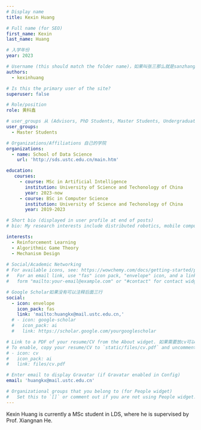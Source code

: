 ```yaml
---
# Display name
title: Kexin Huang

# Full name (for SEO)
first_name: Kexin
last_name: Huang

# 入学年份
year: 2023

# Username (this should match the folder name)，如果叫张三那么就是sanzhang
authors:
  - kexinhuang

# Is this the primary user of the site? 
superuser: false

# Role/position 
role: 黄科鑫

# user_groups 从 (Advisors, PhD Students, Master Students, Undergraduate) 从这四个里面选
user_groups:
  - Master Students

# Organizations/Affiliations 自己的学院
organizations:
  - name: School of Data Science
    url: 'http://sds.ustc.edu.cn/main.htm'

education:
   courses:
     - course: MSc in Artificial Intelligence
       institution: University of Science and Techonology of China
       year: 2023-now
     - course: BSc in Computer Science
       institution: University of Science and Techonology of China
       year: 2019-2023

# Short bio (displayed in user profile at end of posts)
# bio: My research interests include distributed robotics, mobile computing and programmable matter.

interests:
  - Reinforcement Learning
  - Algorithmic Game Theory
  - Mechanism Design
  
# Social/Academic Networking
# For available icons, see: https://wowchemy.com/docs/getting-started/page-builder/#icons
#   For an email link, use "fas" icon pack, "envelope" icon, and a link in the
#   form "mailto:your-email@example.com" or "#contact" for contact widget.

# Google Scholar如果没有可以注释后面三行
social:
  - icon: envelope
    icon_pack: fas
    link: 'mailto:huangkx@mail.ustc.edu.cn,'
  # - icon: google-scholar
  #   icon_pack: ai
  #   link: https://scholar.google.com/yourgooglescholar

# Link to a PDF of your resume/CV from the About widget. 如果需要放cv可以发给我
# To enable, copy your resume/CV to `static/files/cv.pdf` and uncomment the lines below.
# - icon: cv
#   icon_pack: ai
#   link: files/cv.pdf

# Enter email to display Gravatar (if Gravatar enabled in Config)
email: 'huangkx@mail.ustc.edu.cn'

# Organizational groups that you belong to (for People widget)
#   Set this to `[]` or comment out if you are not using People widget.
---
```


Kexin Huang is currently a MSc student in LDS, where he is supervised by Prof. Xiangnan He.
